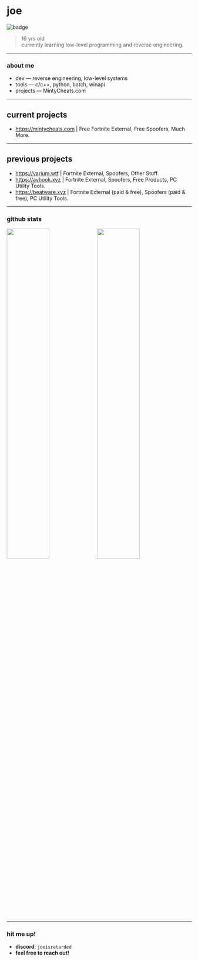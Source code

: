 # joe

![badge](https://img.shields.io/badge/joe-development-black?style=for-the-badge&logo=github&logoColor=white)


> 16 yrs old  
> currently learning low-level programming and reverse engineering.

---

### about me

- dev — reverse engineering, low-level systems  
- tools — c/c++, python, batch, winapi    
- projects — MintyCheats.com

---

## current projects
- https://mintycheats.com | Free Fortnite External, Free Spoofers, Much More.

---
## previous projects
- https://varium.wtf | Fortnite External, Spoofers, Other Stuff.
- https://avhook.xyz | Fortnite External, Spoofers, Free Products, PC Utility Tools.
- https://beatware.xyz | Fortnite External (paid & free), Spoofers (paid & free), PC Utility Tools.
---

### github stats

<p align="left">
  <img src="https://github-readme-stats.vercel.app/api?username=joe1338&show_icons=true&theme=tokyonight&hide_border=true" width="48%" />
  <img src="https://github-readme-streak-stats.herokuapp.com?user=joe1338&theme=tokyonight&hide_border=true" width="48%" />
</p>

---

### hit me up!

- **discord**: `joeisretarded`  
- **feel free to reach out!**
